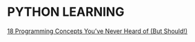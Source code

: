 
# PYTHON LEARNING
[18 Programming Concepts You’ve Never Heard of (But Should!)](https://realpython.com/python-beginner-tips/#tip-1-code-everyday)
